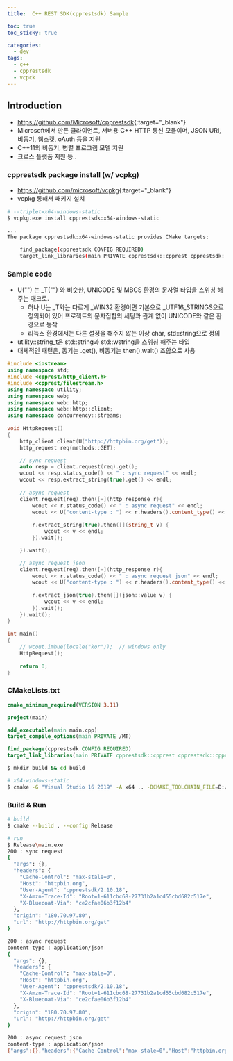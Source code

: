 ```yaml
---
title:  C++ REST SDK(cpprestsdk) Sample

toc: true
toc_sticky: true

categories:
  - dev
tags:
  - c++
  - cpprestsdk
  - vcpck
---
```



## Introduction
- <https://github.com/Microsoft/cpprestsdk>{:target="_blank"}
- Microsoft에서 만든 클라이언트, 서버용 C++ HTTP 통신 모듈이며, JSON URI, 비동기, 웹소켓, oAuth 등을 지원 
- C++11의 비동기, 병렬 프로그램 모델 지원
- 크로스 플랫폼 지원 등..

### cpprestsdk package install (w/ vcpkg)
- <https://github.com/microsoft/vcpkg>{:target="_blank"}
- vcpkg 통해서 패키지 설치 

```sh
# --triplet=x64-windows-static
$ vcpkg.exe install cpprestsdk:x64-windows-static

...
The package cpprestsdk:x64-windows-static provides CMake targets:

    find_package(cpprestsdk CONFIG REQUIRED)
    target_link_libraries(main PRIVATE cpprestsdk::cpprest cpprestsdk::cpprestsdk_zlib_internal cpprestsdk::cpprestsdk_brotli_internal)
```

### Sample code 
- U("") 는 _T("") 와 비슷한, UNICODE 및 MBCS 환경의 문자열 타입을 스위칭 해주는 매크로. 
  - 허나 U는 _T와는 다르게 _WIN32 환경이면 기본으로 _UTF16_STRINGS으로 정의되어 있어 프로젝트의 문자집합의 세팅과 관계 없이 UNICODE와 같은 환경으로 동작 
  - 리눅스 환경에서는 다른 설정을 해주지 않는 이상 char, std::string으로 정의 
- utility::string_t은 std::string과 std::wstring을 스위칭 해주는 타입 
- 대체적인 패턴은, 동기는 .get(), 비동기는 then().wait() 조합으로 사용


```cpp
#include <iostream>
using namespace std;
#include <cpprest/http_client.h>
#include <cpprest/filestream.h>
using namespace utility;
using namespace web;
using namespace web::http;
using namespace web::http::client;
using namespace concurrency::streams;
 
void HttpRequest()
{
	http_client client(U("http://httpbin.org/get"));
	http_request req(methods::GET);

	// sync request
	auto resp = client.request(req).get();
	wcout << resp.status_code() << " : sync request" << endl;
	wcout << resp.extract_string(true).get() << endl;
 
 	// async request
	client.request(req).then([=](http_response r){
		wcout << r.status_code() << " : async request" << endl;
		wcout << U("content-type : ") << r.headers().content_type() << endl;
 
		r.extract_string(true).then([](string_t v) {
			wcout << v << endl;
		}).wait();

	}).wait();

	// async request json
	client.request(req).then([=](http_response r){
		wcout << r.status_code() << " : async request json" << endl;
		wcout << U("content-type : ") << r.headers().content_type() << endl;
 
		r.extract_json(true).then([](json::value v) {
			wcout << v << endl;
		}).wait();
	}).wait();
}
 
int main()
{
	// wcout.imbue(locale("kor"));  // windows only
	HttpRequest();
 
	return 0; 
}
```

### CMakeLists.txt

```cmake
cmake_minimum_required(VERSION 3.11)

project(main)

add_executable(main main.cpp)
target_compile_options(main PRIVATE /MT)

find_package(cpprestsdk CONFIG REQUIRED)
target_link_libraries(main PRIVATE cpprestsdk::cpprest cpprestsdk::cpprestsdk_zlib_internal cpprestsdk::cpprestsdk_brotli_internal)
```

```sh
$ mkdir build && cd build

# x64-windows-static
$ cmake -G "Visual Studio 16 2019" -A x64 .. -DCMAKE_TOOLCHAIN_FILE=D:/Lib/vcpkg/scripts/buildsystems/vcpkg.cmake -DVCPKG_TARGET_TRIPLET=x64-windows-static
```


### Build & Run

```sh
# build 
$ cmake --build . --config Release

# run
$ Release\main.exe
200 : sync request
{
  "args": {},
  "headers": {
    "Cache-Control": "max-stale=0",
    "Host": "httpbin.org",
    "User-Agent": "cpprestsdk/2.10.18",
    "X-Amzn-Trace-Id": "Root=1-611cbc68-27731b2a1cd55cbd682c517e",
    "X-Bluecoat-Via": "ce2cfae06b3f12b4"
  },
  "origin": "180.70.97.80",
  "url": "http://httpbin.org/get"
}

200 : async request
content-type : application/json
{
  "args": {},
  "headers": {
    "Cache-Control": "max-stale=0",
    "Host": "httpbin.org",
    "User-Agent": "cpprestsdk/2.10.18",
    "X-Amzn-Trace-Id": "Root=1-611cbc68-27731b2a1cd55cbd682c517e",
    "X-Bluecoat-Via": "ce2cfae06b3f12b4"
  },
  "origin": "180.70.97.80",
  "url": "http://httpbin.org/get"
}

200 : async request json
content-type : application/json
{"args":{},"headers":{"Cache-Control":"max-stale=0","Host":"httpbin.org","User-Agent":"cpprestsdk/2.10.18","X-Amzn-Trace-Id":"Root=1-611cbc68-27731b2a1cd55cbd682c517e","X-Bluecoat-Via":"ce2cfae06b3f12b4"},"origin":"180.70.97.80","url":"http://httpbin.org/get"}
```